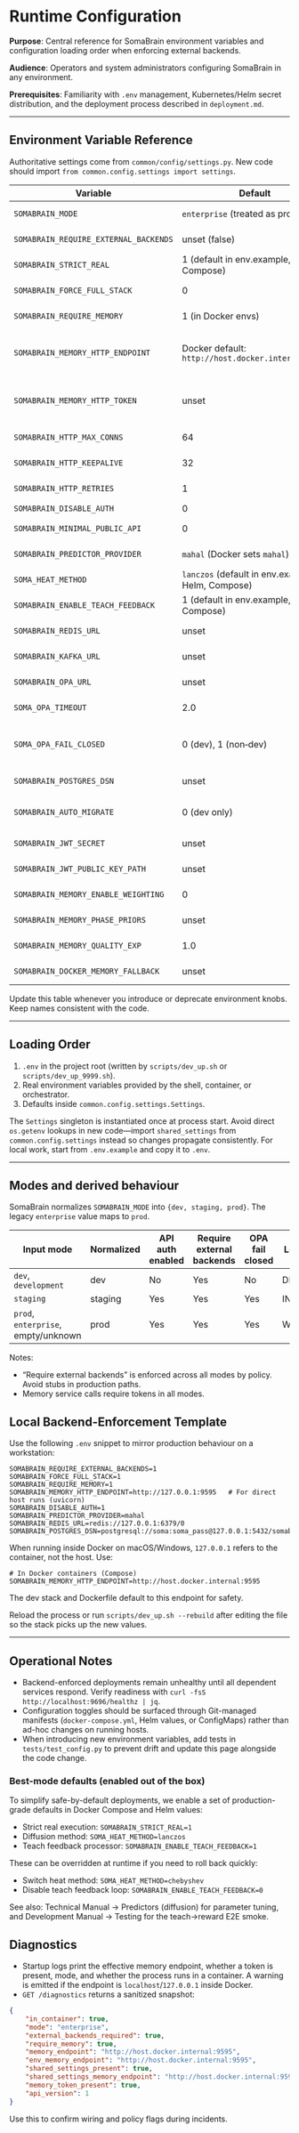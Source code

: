 # Runtime Configuration

**Purpose**: Central reference for SomaBrain environment variables and configuration loading order when enforcing external backends.

**Audience**: Operators and system administrators configuring SomaBrain in any environment.

**Prerequisites**: Familiarity with `.env` management, Kubernetes/Helm secret distribution, and the deployment process described in `deployment.md`.

---

## Environment Variable Reference

Authoritative settings come from `common/config/settings.py`. New code should import `from common.config.settings import settings`.

| Variable | Default | Purpose | Source |
| --- | --- | --- | --- |
| `SOMABRAIN_MODE` | `enterprise` (treated as prod) | Deployment mode: dev, staging, prod; `enterprise` maps to prod | shared settings |
| `SOMABRAIN_REQUIRE_EXTERNAL_BACKENDS` | unset (false) | Enforce real backends (no stubs) | shared settings |
| `SOMABRAIN_STRICT_REAL` | 1 (default in env.example, Helm, Compose) | Hard-fail on stub/placeholder paths | deployment defaults |
| `SOMABRAIN_FORCE_FULL_STACK` | 0 | Also require all external services before ready | shared settings |
| `SOMABRAIN_REQUIRE_MEMORY` | 1 (in Docker envs) | Fail startup if memory HTTP is absent/unhealthy | shared settings |
| `SOMABRAIN_MEMORY_HTTP_ENDPOINT` | Docker default: `http://host.docker.internal:9595` | URL of the external memory service | shared settings → memory client |
| `SOMABRAIN_MEMORY_HTTP_TOKEN` | unset | Bearer token for memory service | shared settings → memory client |
| `SOMABRAIN_HTTP_MAX_CONNS` | 64 | Max HTTP connections to backends | shared settings |
| `SOMABRAIN_HTTP_KEEPALIVE` | 32 | Keepalive connections | shared settings |
| `SOMABRAIN_HTTP_RETRIES` | 1 | Backend HTTP retry attempts | shared settings |
| `SOMABRAIN_DISABLE_AUTH` | 0 | Bypass API auth (dev only) | app |
| `SOMABRAIN_MINIMAL_PUBLIC_API` | 0 | Expose a reduced surface (experiments) | app |
| `SOMABRAIN_PREDICTOR_PROVIDER` | `mahal` (Docker sets `mahal`) | Predictor backend selection | shared settings |
| `SOMA_HEAT_METHOD` | `lanczos` (default in env.example, Helm, Compose) | Heat kernel approximation: `chebyshev` or `lanczos` | diffusion |
| `SOMABRAIN_ENABLE_TEACH_FEEDBACK` | 1 (default in env.example, Helm, Compose) | Enable teach→r_user reward processor loop | cognition |
| `SOMABRAIN_REDIS_URL` | unset | Redis URL (e.g. `redis://somabrain_redis:6379/0`) | shared settings |
| `SOMABRAIN_KAFKA_URL` | unset | Kafka bootstrap (e.g. `kafka://somabrain_kafka:9092`) | shared settings |
| `SOMABRAIN_OPA_URL` | unset | OPA base URL | shared settings |
| `SOMA_OPA_TIMEOUT` | 2.0 | OPA request timeout (seconds) | shared settings |
| `SOMA_OPA_FAIL_CLOSED` | 0 (dev), 1 (non‑dev) | Treat OPA failures as deny | shared settings (mode-derived) |
| `SOMABRAIN_POSTGRES_DSN` | unset | Postgres DSN | shared settings |
| `SOMABRAIN_AUTO_MIGRATE` | 0 (dev only) | When `1`, API runs `alembic upgrade heads` on startup; use one-shot migration job in prod | app entrypoint |
| `SOMABRAIN_JWT_SECRET` | unset | API JWT HMAC secret | shared settings |
| `SOMABRAIN_JWT_PUBLIC_KEY_PATH` | unset | API JWT public key path | shared settings |
| `SOMABRAIN_MEMORY_ENABLE_WEIGHTING` | 0 | Enable memory weighting heuristics | shared settings |
| `SOMABRAIN_MEMORY_PHASE_PRIORS` | unset | Phase weights for memory | shared settings |
| `SOMABRAIN_MEMORY_QUALITY_EXP` | 1.0 | Memory quality exponent | shared settings |
| `SOMABRAIN_DOCKER_MEMORY_FALLBACK` | unset | In-container fallback endpoint if main env is unset | shared settings |

Update this table whenever you introduce or deprecate environment knobs. Keep names consistent with the code.

---

## Loading Order

1. `.env` in the project root (written by `scripts/dev_up.sh` or `scripts/dev_up_9999.sh`).
2. Real environment variables provided by the shell, container, or orchestrator.
3. Defaults inside `common.config.settings.Settings`.

The `Settings` singleton is instantiated once at process start. Avoid direct `os.getenv` lookups in new code—import `shared_settings` from `common.config.settings` instead so changes propagate consistently. For local work, start from `.env.example` and copy it to `.env`.

---

## Modes and derived behaviour

SomaBrain normalizes `SOMABRAIN_MODE` into `{dev, staging, prod}`. The legacy `enterprise` value maps to `prod`.

| Input mode | Normalized | API auth enabled | Require external backends | OPA fail closed | Log level |
| --- | --- | --- | --- | --- | --- |
| `dev`, `development` | dev | No | Yes | No | DEBUG |
| `staging` | staging | Yes | Yes | Yes | INFO |
| `prod`, `enterprise`, empty/unknown | prod | Yes | Yes | Yes | WARNING |

Notes:
- “Require external backends” is enforced across all modes by policy. Avoid stubs in production paths.
- Memory service calls require tokens in all modes.

## Local Backend-Enforcement Template

Use the following `.env` snippet to mirror production behaviour on a workstation:

```env
SOMABRAIN_REQUIRE_EXTERNAL_BACKENDS=1
SOMABRAIN_FORCE_FULL_STACK=1
SOMABRAIN_REQUIRE_MEMORY=1
SOMABRAIN_MEMORY_HTTP_ENDPOINT=http://127.0.0.1:9595   # For direct host runs (uvicorn)
SOMABRAIN_DISABLE_AUTH=1
SOMABRAIN_PREDICTOR_PROVIDER=mahal
SOMABRAIN_REDIS_URL=redis://127.0.0.1:6379/0
SOMABRAIN_POSTGRES_DSN=postgresql://soma:soma_pass@127.0.0.1:5432/somabrain
```

When running inside Docker on macOS/Windows, `127.0.0.1` refers to the container, not the host.
Use:

```env
# In Docker containers (Compose)
SOMABRAIN_MEMORY_HTTP_ENDPOINT=http://host.docker.internal:9595
```

The dev stack and Dockerfile default to this endpoint for safety.

Reload the process or run `scripts/dev_up.sh --rebuild` after editing the file so the stack picks up the new values.

---

## Operational Notes

- Backend-enforced deployments remain unhealthy until all dependent services respond. Verify readiness with `curl -fsS http://localhost:9696/healthz | jq`.
- Configuration toggles should be surfaced through Git-managed manifests (`docker-compose.yml`, Helm values, or ConfigMaps) rather than ad-hoc changes on running hosts.
- When introducing new environment variables, add tests in `tests/test_config.py` to prevent drift and update this page alongside the code change.

### Best-mode defaults (enabled out of the box)

To simplify safe-by-default deployments, we enable a set of production-grade defaults in Docker Compose and Helm values:

- Strict real execution: `SOMABRAIN_STRICT_REAL=1`
- Diffusion method: `SOMA_HEAT_METHOD=lanczos`
- Teach feedback processor: `SOMABRAIN_ENABLE_TEACH_FEEDBACK=1`

These can be overridden at runtime if you need to roll back quickly:

- Switch heat method: `SOMA_HEAT_METHOD=chebyshev`
- Disable teach feedback loop: `SOMABRAIN_ENABLE_TEACH_FEEDBACK=0`

See also: Technical Manual → Predictors (diffusion) for parameter tuning, and Development Manual → Testing for the teach→reward E2E smoke.

## Diagnostics

- Startup logs print the effective memory endpoint, whether a token is present, mode, and whether the process runs in a container. A warning is emitted if the endpoint is `localhost`/`127.0.0.1` inside Docker.
- `GET /diagnostics` returns a sanitized snapshot:

```json
{
	"in_container": true,
	"mode": "enterprise",
	"external_backends_required": true,
	"require_memory": true,
	"memory_endpoint": "http://host.docker.internal:9595",
	"env_memory_endpoint": "http://host.docker.internal:9595",
	"shared_settings_present": true,
	"shared_settings_memory_endpoint": "http://host.docker.internal:9595",
	"memory_token_present": true,
	"api_version": 1
}
```

Use this to confirm wiring and policy flags during incidents.
